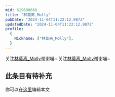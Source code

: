 ```yaml
---
mid: 619608668
title: "林莫离_Molly"
pubDate: "2024-11-04T11:22:12.987Z"
updatedDate: "2024-11-04T11:22:12.987Z"
profile:
  {
    Nickname: ["林莫离_Molly"],
  }
---
```


关注[林莫离_Molly](https://space.bilibili.com/619608668)谢谢喵~ 关注[林莫离_Molly](https://space.bilibili.com/619608668)谢谢喵~

## 此条目有待补充
你可以在[这里](https://github.com/Yuhanawa/VTuber.ICU-Content/edit/master/v/林莫离_Molly/index.md)编辑本文
